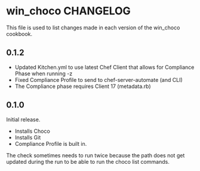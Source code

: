 # win_choco CHANGELOG

This file is used to list changes made in each version of the win_choco cookbook.

## 0.1.2

- Updated Kitchen.yml to use latest Chef Client that allows for Compliance Phase when running -z
- Fixed Compliance Profile to send to chef-server-automate (and CLI)
- The Compliance phase requires Client 17 (metadata.rb)

## 0.1.0

Initial release.

- Installs Choco
- Installs Git
- Compliance Profile is built in.

The check sometimes needs to run twice because the path does not get updated during the run to be able to run the choco list commands.
